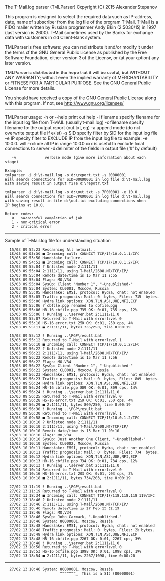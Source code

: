 The T-Mail.log parser (TMLParser)
Copyright (C) 2015 Alexander Stepanov
 
 This program is designed to select the required data such as
IP-address, date, name of subscriber from the log file of the
program T-Mail. T-Mail is a FIDO mailer written by Russian
programmer Andy Elkin (2:5030/15) in 1997 (last version is 2600).
 T-Mail sometimes used by the Banks for exchange data with
Customers in old Client-Bank system.

TMLParser is free software: you can redistribute it and/or modify
it under the terms of the GNU General Public License as published
by the Free Software Foundation, either version 3 of the License,
or (at your option) any later version.

TMLParser is distributed in the hope that it will be useful,
but WITHOUT ANY WARRANTY; without even the implied warranty of
MERCHANTABILITY or FITNESS FOR A PARTICULAR PURPOSE.
See the GNU General Public License for more details.

You should have received a copy of the GNU General Public License
along with this program.  If not, see <http://www.gnu.org/licenses/>

-------------------------------------------------------------

TMLParser usage:
	   -h or --help   print out help
	   -i filename    specify filename for the input log file from T-MAIL
	                  (usually t-mail.log)
	   -o filename    specify filename for the output report (out.txt, eg)
	   -a             append mode (do not overwrite output file if exist)
	   -s SID         specify filter by SID for the input log file
	   -e IP          specify filter to EXCLUDE IP from the input log file
	                  to example: -e 10.0.0. will exclude all IP in range 10.0.0.xxx
	                  is useful to exclude local connections to server
	   -d             delimiter of the fields in output file ('#' by default)
	                  
	   -v             verbose mode (give more information about each stage)
	         
	Example:         
	tmlparser -i d:\t-mail.log -o d:\report.txt -s 00000001
	Will search connections for SID=00000001 in log file d:\t-mail.log
	with saving result in output file d:\repotr.txt
	
	tmlparser -i d:\t-mail.log -o d:\out.txt -s 7P000001 -e 10.0.
	Will search connections for SID=7P000001 in log file d:\t-mail.log
	with saving result in file d:\out.txt excluding connections when
	IP begins at 10.0.
	
	Return codes:
	   0 - successful completion of job
	   1 - non-critical error
	   2 - critical error
   
-------------------------------------------------------------

Sample of T-Mail.log file for understanding situation:

	  15/03 09:52:23 Rescanning All netmail..
	  15/03 09:53:39 ■ Incoming call: CONNECT TCP/IP/10.0.1.1/IFC
	  15/03 09:53:50 Handshake failure.
	  15/03 09:54:52 ■ Incoming call: CONNECT TCP/IP/10.0.1.2/IFC
	  15/03 09:55:04 ? Unlisted node 2:1111/11
	  15/03 09:55:04 2:1111/11, using T-Mail/2608.NT/TCP/IP/
	  15/03 09:55:04 Remote date/time is 15 Mar 11 9:55
	  15/03 09:55:04 Flags: MO,V34
	  15/03 09:55:04 SysOp: Client "Number 1", "-Unpublished-"
	  15/03 09:55:04 System: CL0001, Moscow, Russia
	  15/03 09:55:05 Handshake: EMSI, protocol: Hydra, chat: not enabled
	  15/03 09:55:05 Traffic prognosis: Mail: 0  bytes, Files: 735  bytes.
	  15/03 09:55:06 Hydra link options: XON,TLN,ASC,UUE,NFI,ECP
	  15/03 09:55:06 ? cbfile.pgp renamed to cbfile.pgq
	  15/03 09:55:06 HR-16 cbfile.pgp 735 OK: 0:01, 735 cps, 12%
	  15/03 09:55:06 ! Running ..\server.bat 2:1111/11.0
	  15/03 09:55:07 Returned to T-Mail with errorlevel 0
	  15/03 09:55:10 HS-16 error.txt 250 OK: 0:01, 250 cps, 4%
	  15/03 09:55:11 ■ 2:1111/11, bytes 735/250, time 0:00:19
	
	  15/03 09:55:12 ! Running ..\PGP\result.bat
	  15/03 09:55:12 Returned to T-Mail with errorlevel 1
	  15/03 09:56:10 ■ Incoming call: CONNECT TCP/IP/10.0.1.2/IFC
	  15/03 09:56:22 ? Unlisted node 2:1111/11
	  15/03 09:56:22 2:1111/11, using T-Mail/2608.NT/TCP/IP/
	  15/03 09:56:22 Remote date/time is 15 Mar 11 9:56
	  15/03 09:56:22 Flags: MO,V34
	  15/03 09:56:22 SysOp: Client "Number 1", "-Unpublished-"
	  15/03 09:56:22 System: CL0001, Moscow, Russia
	  15/03 09:56:23 Handshake: EMSI, protocol: Hydra, chat: not enabled
	  15/03 09:56:23 Traffic prognosis: Mail: 0  bytes, Files: 809  bytes.
	  15/03 09:56:24 Hydra link options: XON,TLN,ASC,UUE,NFI,ECP
	  15/03 09:56:24 HR-16 cbfile.pgp 809 OK: 0:01, 809 cps, 14%
	  15/03 09:56:24 ! Running ..\server.bat 2:1111/11.0
	  15/03 09:56:25 Returned to T-Mail with errorlevel 0
	  15/03 09:56:28 HS-16 error.txt 250 OK: 0:01, 250 cps, 4%
	  15/03 09:56:29 ■ 2:1111/11, bytes 809/250, time 0:00:19
	  15/03 09:56:30 ! Running ..\PGP\result.bat
	  15/03 09:56:30 Returned to T-Mail with errorlevel 1
	  15/03 10:09:58 ■ Incoming call: CONNECT TCP/IP/10.0.1.2/IFC
	  15/03 10:10:10 ? Unlisted node 2:1111/11
	  15/03 10:10:10 2:1111/11, using T-Mail/2608.NT/TCP/IP/
	  15/03 10:10:10 Remote date/time is 15 Mar 11 10:10
	  15/03 10:10:10 Flags: MO,V34
	  15/03 10:10:10 SysOp: Just Another One Client, "-Unpublished-"
	  15/03 10:10:10 System: CL0002, Moscow, Russia
	  15/03 10:10:11 Handshake: EMSI, protocol: Hydra, chat: not enabled
	  15/03 10:10:11 Traffic prognosis: Mail: 0  bytes, Files: 734  bytes.
	  15/03 10:10:12 Hydra link options: XON,TLN,ASC,UUE,NFI,ECP
	  15/03 10:10:13 HR-16 cbfile.pgp 734 OK: 0:01, 734 cps, 12%
	  15/03 10:10:13 ! Running ..\server.bat 2:1111/11.0
	  15/03 10:10:14 Returned to T-Mail with errorlevel 0
	  15/03 10:10:16 HS-16 error.txt 203 OK: 0:01, 203 cps, 3%
	  15/03 10:10:18 ■ 2:1111/11, bytes 734/203, time 0:00:19
	 
	  27/02 13:11:19 ! Running ..\PGP\result.bat
	  27/02 13:11:19 Returned to T-Mail with errorlevel 0
	  27/02 13:18:34 ■ Incoming call: CONNECT TCP/IP/118.118.118.119/IFC
	  27/02 13:18:46 ? Unlisted node 2:1111/11
	  27/02 13:18:46 2:1111/11, using T-Mail/2608.NT/TCP/IP/
	  27/02 13:18:46 Remote date/time is 27 Feb 15 12:19
	  27/02 13:18:46 Flags: MO,V34
	  27/02 13:18:46 SysOp: John Carmack, "-Unpublished-"
	  27/02 13:18:46 System: 80000001, Moscow, Russia
	  27/02 13:18:48 Handshake: EMSI, protocol: Hydra, chat: not enabled
	  27/02 13:18:48 Traffic prognosis: Mail: 0  bytes, Files: 2k bytes.
	  27/02 13:18:48 Hydra link options: XON,TLN,ASC,UUE,NFI,ECP
	  27/02 13:18:48 HR-16 cbfile.pgp 2267 OK: 0:01, 2267 cps, 39%
	  27/02 13:18:48 ! Running ..\server.bat 2:1111/11.0
	  27/02 13:18:50 Returned to T-Mail with errorlevel 0
	  27/02 13:18:53 HS-16 bcfile.pgp 1098 OK: 0:01, 1098 cps, 19%
	  27/02 13:18:54 ■ 2:1111/11, bytes 2267/1098, time 0:00:20

------------------------------------------------------------

	  27/02 13:18:46 System: 80000001, Moscow, Russia
	                         ^^^^^^^_  This is a SID (80000001)